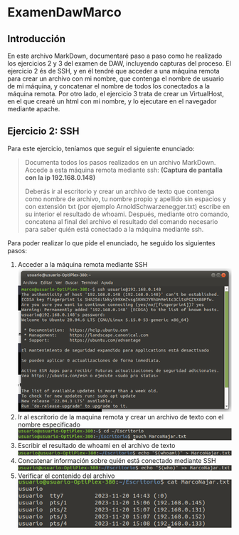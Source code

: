 # ExamenDawMarco
## Introducción
En este archivo MarkDown, documentaré paso a paso como he realizado los ejercicios 2 y 3 del examen de DAW, incluyendo capturas del proceso. El ejercicio 2 és de SSH, y en él tendré que acceder a una máquina remota para crear un archivo con mi nombre, que contenga el nombre de usuario de mi máquina, y concatenar el nombre de todos los conectados a la máquina remota. Por otro lado, el ejercicio 3 trata de crear un VirtualHost, en el que crearé un html con mi nombre, y lo ejecutare en el navegador mediante apache.

## Ejercicio 2: SSH
Para este ejercicio, teníamos que seguir el siguiente enunciado:
>Documenta todos los pasos realizados en un archivo MarkDown. Accede a esta máquina remota mediante ssh: **(Captura de pantalla con la ip 192.168.0.148)**
>
>Deberás ir al escritorio y crear un archivo de texto que contenga como nombre de archivo, tu nombre propio y apellido sin espacios y con extensión txt (por ejemplo ArnoldSchwarzenegger.txt) escribe en su interior el resultado de whoami.
Después, mediante otro comando, concatena al final del archivo el resultado del comando necesario para saber quién está conectado a la máquina mediante ssh.

Para poder realizar lo que pide el enunciado, he seguido los siguientes pasos:

1. Acceder a la máquina remota mediante SSH
   ![ConectarSSH](https://github.com/NeroTK/ExamenDawMarco/blob/main/ConectarSSH.png)  
2. Ir al escritorio de la maquina remota y crear un archivo de texto con el nombre especificado
   ![CrearArchivo](https://github.com/NeroTK/ExamenDawMarco/blob/main/CrearArchivo.png)  
3. Escribir el resultado de whoami en el archivo de texto
   ![EscribirWhoami](https://github.com/NeroTK/ExamenDawMarco/blob/main/EscribirWhoami.png)  
4. Concatenar información sobre quién está conectado mediante SSH
   ![ConcatenarConectados](https://github.com/NeroTK/ExamenDawMarco/blob/main/ConcatenarConectados.png)  
5. Verificar el contenido del archivo 
   ![ComprobarResultado](https://github.com/NeroTK/ExamenDawMarco/blob/main/ComprobarResultado.png)
